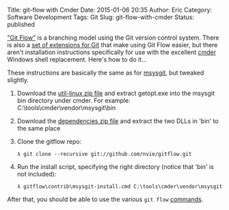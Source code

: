 Title: git-flow with Cmder
Date: 2015-01-06 20:35
Author: Eric
Category: Software Development
Tags: Git
Slug: git-flow-with-cmder
Status: published

["Git Flow"](http://nvie.com/posts/a-successful-git-branching-model/) is
a branching model using the Git version control system. There is also a
[set of extensions for Git](https://github.com/nvie/gitflow) that make
using Git Flow easier, but there aren't installation instructions
specifically for use with the excellent
[cmder](http://bliker.github.io/cmder/) Windows shell replacement.
Here's how to do it...

<!--more-->

These instructions are basically the same as for
[msysgit](https://github.com/nvie/gitflow/wiki/Windows#msysgit), but
tweaked slightly.

1.  Download the [util-linux zip
    file](http://downloads.sourceforge.net/gnuwin32/util-linux-ng-2.14.1-bin.zip)
    and extract getopt.exe into the msysgit bin directory under cmder.
    For example: C:\\tools\\cmder\\vendor\\msysgit\\bin
2.  Download the [dependencies zip
    file](http://sourceforge.net/projects/gnuwin32/files/util-linux/2.14.1/util-linux-ng-2.14.1-dep.zip/download?use_mirror=colocrossing)
    and extract the two DLLs in 'bin' to the same place
3.  Clone the gitflow repo:

    `λ git clone --recursive git://github.com/nvie/gitflow.git`
4.  Run the install script, specifying the right directory (notice that
    'bin' is not included):

    `λ gitflow\contrib\msysgit-install.cmd C:\tools\cmder\vendor\msysgit`

After that, you should be able to use the various `git flow`
[commands](http://danielkummer.github.io/git-flow-cheatsheet/).

